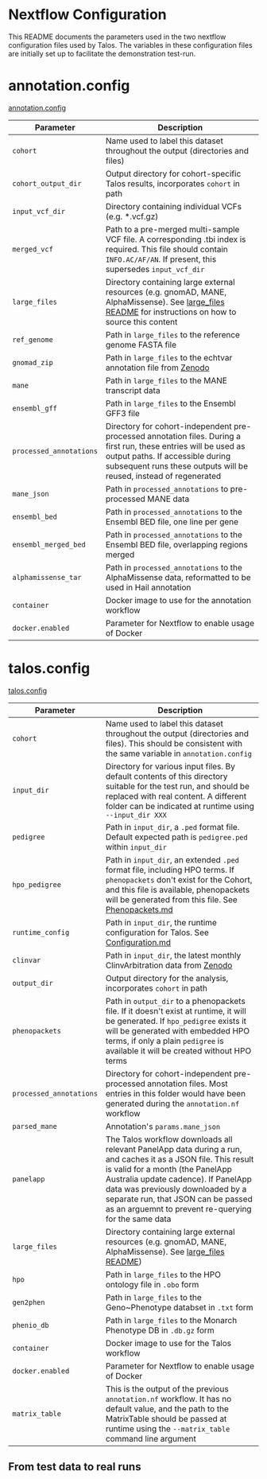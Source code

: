 # Nextflow Configuration

This README documents the parameters used in the two nextflow configuration files used by Talos. The variables in these configuration files are initially set up to facilitate the demonstration test-run.

# annotation.config

[annotation.config](../nextflow/annotation.config)


| **Parameter**           | **Description**                                                                                                                                                                                                            |
|-------------------------|----------------------------------------------------------------------------------------------------------------------------------------------------------------------------------------------------------------------------|
| `cohort`                | Name used to label this dataset throughout the output (directories and files)                                                                                                                                              |
| `cohort_output_dir`     | Output directory for cohort-specific Talos results, incorporates `cohort` in path                                                                                                                                          |
| `input_vcf_dir`         | Directory containing individual VCFs (e.g. *.vcf.gz)                                                                                                                                                                       |
| `merged_vcf`            | Path to a pre-merged multi-sample VCF file. A corresponding .tbi index is required. This file should contain `INFO.AC/AF/AN`. If present, this supersedes `input_vcf_dir`                                                  |
| `large_files`           | Directory containing large external resources (e.g. gnomAD, MANE, AlphaMissense). See [large_files README](../large_files/README.md) for instructions on how to source this content                                        |
| `ref_genome`            | Path in `large_files` to the reference genome FASTA file                                                                                                                                                                   |
| `gnomad_zip`            | Path in `large_files` to the echtvar annotation file from [Zenodo](https://zenodo.org/records/15222100)                                                                                                                    |
| `mane`                  | Path in `large_files` to the MANE transcript data                                                                                                                                                                          |
| `ensembl_gff`           | Path in `large_files` to the Ensembl GFF3 file                                                                                                                                                                             |
| `processed_annotations` | Directory for cohort-independent pre-processed annotation files. During a first run, these entries will be used as output paths. If accessible during subsequent runs these outputs will be reused, instead of regenerated |
| `mane_json`             | Path in `processed_annotations` to pre-processed MANE data                                                                                                                                                                 |
| `ensembl_bed`           | Path in `processed_annotations` to the Ensembl BED file, one line per gene                                                                                                                                                 |
| `ensembl_merged_bed`    | Path in `processed_annotations` to the Ensembl BED file, overlapping regions merged                                                                                                                                        |
| `alphamissense_tar`     | Path in `processed_annotations` to the AlphaMissense data, reformatted to be used in Hail annotation                                                                                                                       |
| `container`             | Docker image to use for the annotation workflow                                                                                                                                                                            |
| `docker.enabled`        | Parameter for Nextflow to enable usage of Docker                                                                                                                                                                           |

# talos.config

[talos.config](../nextflow/talos.config)

| **Parameter**           | **Description**                                                                                                                                                                                                                                                                                                              |
|-------------------------|------------------------------------------------------------------------------------------------------------------------------------------------------------------------------------------------------------------------------------------------------------------------------------------------------------------------------|
| `cohort`                | Name used to label this dataset throughout the output (directories and files). This should be consistent with the same variable in `annotation.config`                                                                                                                                                                       |
| `input_dir`             | Directory for various input files. By default contents of this directory suitable for the test run, and should be replaced with real content. A different folder can be indicated at runtime using `--input_dir XXX`                                                                                                         |
| `pedigree`              | Path in `input_dir`, a `.ped` format file. Default expected path is `pedigree.ped` within `input_dir`                                                                                                                                                                                                                        |
| `hpo_pedigree`          | Path in `input_dir`, an extended `.ped` format file, including HPO terms. If `phenopackets` don't exist for the Cohort, and this file is available, phenopackets will be generated from this file. See [Phenopackets.md](Phenopackets.md)                                                                                    |
| `runtime_config`        | Path in `input_dir`, the runtime configuration for Talos. See [Configuration.md](Configuration.md)                                                                                                                                                                                                                           |
| `clinvar`               | Path in `input_dir`, the latest monthly ClinvArbitration data from [Zenodo](https://zenodo.org/records/15896156)                                                                                                                                                                                                             |
| `output_dir`            | Output directory for the analysis, incorporates `cohort` in path                                                                                                                                                                                                                                                             |
| `phenopackets`          | Path in `output_dir` to a phenopackets file. If it doesn't exist at runtime, it will be generated. If `hpo_pedigree` exists it will be generated with embedded HPO terms, if only a plain `pedigree` is available it will be created without HPO terms                                                                       |
| `processed_annotations` | Directory for cohort-independent pre-processed annotation files. Most entries in this folder would have been generated during the `annotation.nf` workflow                                                                                                                                                                   |
| `parsed_mane`           | Annotation's `params.mane_json`                                                                                                                                                                                                                                                                                              |
| `panelapp`              | The Talos workflow downloads all relevant PanelApp data during a run, and caches it as a JSON file. This result is valid for a month (the PanelApp Australia update cadence). If PanelApp data was previously downloaded by a separate run, that JSON can be passed as an arguemnt to prevent re-querying for the same data  |
| `large_files`           | Directory containing large external resources (e.g. gnomAD, MANE, AlphaMissense). See [large_files README](../large_files/README.md))                                                                                                                                                                                        |
| `hpo`                   | Path in `large_files` to the HPO ontology file in `.obo` form                                                                                                                                                                                                                                                                |
| `gen2phen`              | Path in `large_files` to the Geno~Phenotype databset in `.txt` form                                                                                                                                                                                                                                                          |
| `phenio_db`             | Path in `large_files` to the Monarch Phenotype DB in `.db.gz` form                                                                                                                                                                                                                                                           |
| `container`             | Docker image to use for the Talos workflow                                                                                                                                                                                                                                                                                   |
| `docker.enabled`        | Parameter for Nextflow to enable usage of Docker                                                                                                                                                                                                                                                                             |
| `matrix_table`          | This is the output of the previous `annotation.nf` workflow. It has no default value, and the path to the MatrixTable should be passed at runtime using the `--matrix_table` command line argument                                                                                                                           |

## From test data to real runs

